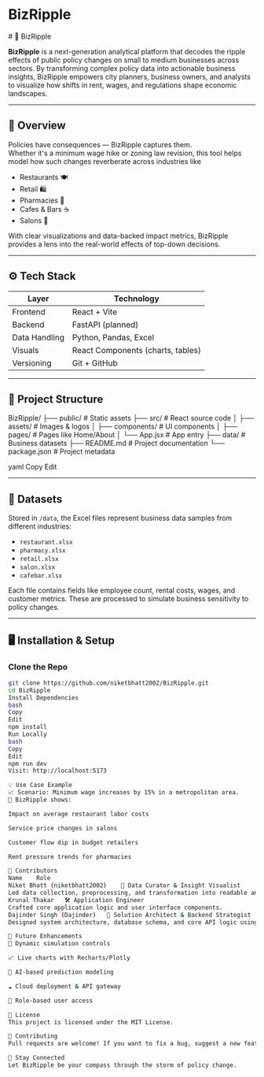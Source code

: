 <h1>BizRipple</h1>
# 💼 BizRipple

**BizRipple** is a next-generation analytical platform that decodes the ripple effects of public policy changes on small to medium businesses across sectors. By transforming complex policy data into actionable business insights, BizRipple empowers city planners, business owners, and analysts to visualize how shifts in rent, wages, and regulations shape economic landscapes.

---

## 🚀 Overview

Policies have consequences — BizRipple captures them.  
Whether it's a minimum wage hike or zoning law revision, this tool helps model how such changes reverberate across industries like

- Restaurants 🍽️  
- Retail 🛍️  
- Pharmacies 💊  
- Cafes & Bars ☕  
- Salons 💇  

With clear visualizations and data-backed impact metrics, BizRipple provides a lens into the real-world effects of top-down decisions.

---

## ⚙️ Tech Stack

| Layer        | Technology            |
|--------------|------------------------|
| Frontend     | React + Vite           |
| Backend      | FastAPI (planned)      |
| Data Handling| Python, Pandas, Excel  |
| Visuals      | React Components (charts, tables) |
| Versioning   | Git + GitHub           |

---

## 🧩 Project Structure

BizRipple/
├── public/ # Static assets
├── src/ # React source code
│ ├── assets/ # Images & logos
│ ├── components/ # UI components
│ ├── pages/ # Pages like Home/About
│ └── App.jsx # App entry
├── data/ # Business datasets
├── README.md # Project documentation
└── package.json # Project metadata

yaml
Copy
Edit

---

## 📂 Datasets

Stored in `/data`, the Excel files represent business data samples from different industries:

- `restaurant.xlsx`
- `pharmacy.xlsx`
- `retail.xlsx`
- `salon.xlsx`
- `cafebar.xlsx`

Each file contains fields like employee count, rental costs, wages, and customer metrics. These are processed to simulate business sensitivity to policy changes.

---

## 🖥️ Installation & Setup

### Clone the Repo

```bash
git clone https://github.com/niketbhatt2002/BizRipple.git
cd BizRipple
Install Dependencies
bash
Copy
Edit
npm install
Run Locally
bash
Copy
Edit
npm run dev
Visit: http://localhost:5173

💡 Use Case Example
📈 Scenario: Minimum wage increases by 15% in a metropolitan area.
🧩 BizRipple shows:

Impact on average restaurant labor costs

Service price changes in salons

Customer flow dip in budget retailers

Rent pressure trends for pharmacies

🌟 Contributors
Name	Role
Niket Bhatt (niketbhatt2002)	🧹 Data Curator & Insight Visualist
Led data collection, preprocessing, and transformation into readable analytics.
Krunal Thakar	🛠️ Application Engineer
Crafted core application logic and user interface components.
Dajinder Singh (Dajinder)	🧠 Solution Architect & Backend Strategist
Designed system architecture, database schema, and core API logic using FastAPI.

📌 Future Enhancements
🔁 Dynamic simulation controls

📈 Live charts with Recharts/Plotly

🧠 AI-based prediction modeling

☁️ Cloud deployment & API gateway

🔐 Role-based user access

📃 License
This project is licensed under the MIT License.

🤝 Contributing
Pull requests are welcome! If you want to fix a bug, suggest a new feature, or help improve visuals or backend logic, feel free to contribute.

🔗 Stay Connected
Let BizRipple be your compass through the storm of policy change.

